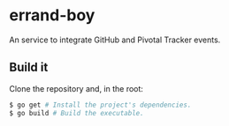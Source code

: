 # errand-boy
An service to integrate GitHub and Pivotal Tracker events.

## Build it
Clone the repository and, in the root:
```sh
$ go get # Install the project's dependencies.
$ go build # Build the executable.
```
